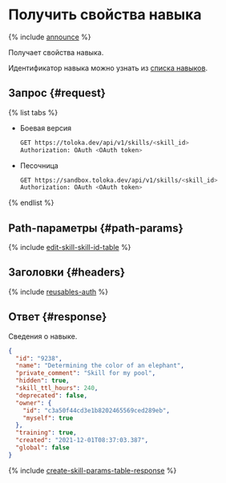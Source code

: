 # Получить свойства навыка

{% include [announce](../_includes/announce.md) %}

Получает свойства навыка.

Идентификатор навыка можно узнать из [списка навыков](get-skill-list.md).

## Запрос {#request}

{% list tabs %}

- Боевая версия

    ```bash
    GET https://toloka.dev/api/v1/skills/<skill_id>
    Authorization: OAuth <OAuth token>
    ```

- Песочница

    ```bash
    GET https://sandbox.toloka.dev/api/v1/skills/<skill_id>
    Authorization: OAuth <OAuth token>
    ```

{% endlist %}

## Path-параметры {#path-params}

{% include [edit-skill-skill-id-table](../_includes/concepts/edit-skill/id-edit-skill/skill-id-table.md) %}

## Заголовки {#headers}

{% include [reusables-auth](../_includes/reusables/id-reusables/auth.md) %}

## Ответ {#response}

Сведения о навыке.

```json
{
  "id": "9238",
  "name": "Determining the color of an elephant",
  "private_comment": "Skill for my pool",
  "hidden": true,
  "skill_ttl_hours": 240,
  "deprecated": false,
  "owner": {
    "id": "c3a50f44cd3e1b8202465569ced289eb",
    "myself": true
  },
  "training": true,
  "created": "2021-12-01T08:37:03.387",
  "global": false
}
```

{% include [create-skill-params-table-response](../_includes/concepts/create-skill/id-create-skill/params-table-response.md) %}